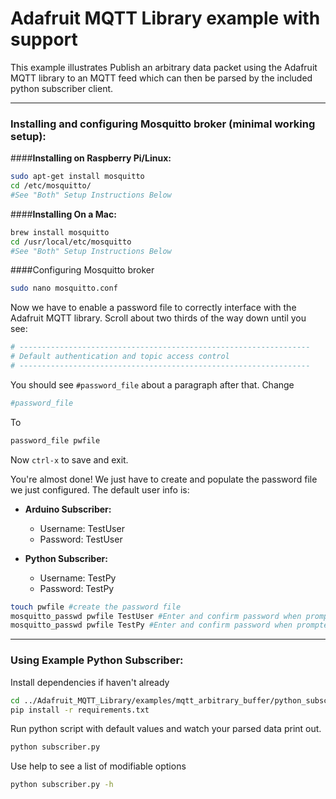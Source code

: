 # Adafruit MQTT Library example with support

This example illustrates Publish an arbitrary data packet using the Adafruit MQTT library to an MQTT feed which can then be parsed by the included python subscriber client.

---

### Installing and configuring Mosquitto broker (minimal working setup):

####__Installing on Raspberry Pi/Linux:__

```bash
sudo apt-get install mosquitto
cd /etc/mosquitto/
#See "Both" Setup Instructions Below
```

####__Installing On a Mac:__
```bash
brew install mosquitto
cd /usr/local/etc/mosquitto
#See "Both" Setup Instructions Below
```

####Configuring Mosquitto broker
```bash
sudo nano mosquitto.conf
```
Now we have to enable a password file to correctly interface with the Adafruit MQTT library. Scroll about two thirds of the way down until you see:

```bash
# -----------------------------------------------------------------
# Default authentication and topic access control
# -----------------------------------------------------------------
```

You should see `#password_file` about a paragraph after that.
Change

```bash
#password_file
```

To

```bash
password_file pwfile
```

Now `ctrl-x` to save and exit.

You're almost done! We just have to create and populate the password file we just configured. The default user info is:
* **Arduino Subscriber:**
    * Username: TestUser
    * Password: TestUser

* **Python Subscriber:**
    * Username: TestPy
    * Password: TestPy

```bash
touch pwfile #create the password file
mosquitto_passwd pwfile TestUser #Enter and confirm password when prompted
mosquitto_passwd pwfile TestPy #Enter and confirm password when prompted
```

---

### Using Example Python Subscriber:

Install dependencies if haven't already
```bash
cd ../Adafruit_MQTT_Library/examples/mqtt_arbitrary_buffer/python_subscriber
pip install -r requirements.txt
```

Run python script with default values and watch your parsed data print out.
```bash
python subscriber.py
```

Use help to see a list of modifiable options
```bash
python subscriber.py -h
```
